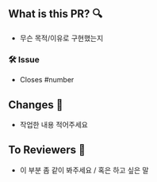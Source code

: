 ## What is this PR? 🔍
- 무슨 목적/이유로 구현했는지

### 🛠️ Issue
- Closes #number

## Changes 📝
- 작업한 내용 적어주세요

## To Reviewers 📢
- 이 부분 좀 같이 봐주세요 / 혹은 하고 싶은 말
